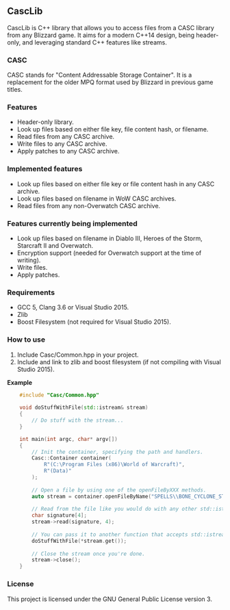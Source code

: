 ## CascLib

CascLib is C++ library that allows you to access files from a CASC library from any Blizzard game.
It aims for a modern C++14 design, being header-only, and leveraging standard C++ features like streams.

### CASC

CASC stands for "Content Addressable Storage Container".
It is a replacement for the older MPQ format used by Blizzard in previous game titles.

### Features

* Header-only library.
* Look up files based on either file key, file content hash, or filename.
* Read files from any CASC archive.
* Write files to any CASC archive.
* Apply patches to any CASC archive.

### Implemented features

* Look up files based on either file key or file content hash in any CASC archive.
* Look up files based on filename in WoW CASC archives.
* Read files from any non-Overwatch CASC archive.

### Features currently being implemented

* Look up files based on filename in Diablo III, Heroes of the Storm, Starcraft II and Overwatch.
* Encryption support (needed for Overwatch support at the time of writing).
* Write files.
* Apply patches.

### Requirements

* GCC 5, Clang 3.6 or Visual Studio 2015.
* Zlib
* Boost Filesystem (not required for Visual Studio 2015).

### How to use

1. Include Casc/Common.hpp in your project.
2. Include and link to zlib and boost filesystem (if not compiling with Visual Studio 2015).

**Example**
``` c++
    #include "Casc/Common.hpp"
    
    void doStuffWithFile(std::istream& stream)
    {
        // Do stuff with the stream...
    }

    int main(int argc, char* argv[])
    {
        // Init the container, specifying the path and handlers.
        Casc::Container container(
            R"(C:\Program Files (x86)\World of Warcraft)",
            R"(Data)"
        );
        
        // Open a file by using one of the openFileByXXX methods.
        auto stream = container.openFileByName("SPELLS\\BONE_CYCLONE_STATE.M2");
        
        // Read from the file like you would do with any other std::istream object.
        char signature[4];
        stream->read(signature, 4);
        
        // You can pass it to another function that accepts std::istream.
        doStuffWithFile(*stream.get());
        
        // Close the stream once you're done.
        stream->close();
    }
```

### License

This project is licensed under the GNU General Public License version 3.
